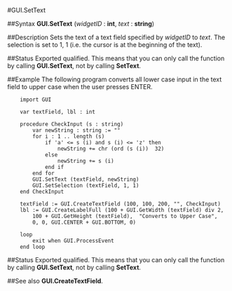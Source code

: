 
#GUI.SetText

##Syntax
**GUI.SetText** (*widgetID* : **int**, *text* : **string**)



##Description
Sets the text of a text field specified by *widgetID* to *text*. The selection is set to 1, 1 (i.e. the cursor is at the beginning of the text).



##Status
Exported qualified.
This means that you can only call the function by calling **GUI.SetText**, not by calling **SetText**.



##Example
The following program converts all lower case input in the text field to upper case when the user presses ENTER.


        import GUI
        
        var textField, lbl : int
        
        procedure CheckInput (s : string)
            var newString : string := ""
            for i : 1 .. length (s)
                if 'a' <= s (i) and s (i) <= 'z' then
                    newString += chr (ord (s (i))  32)
                else
                    newString += s (i)
                end if
            end for
            GUI.SetText (textField, newString)
            GUI.SetSelection (textField, 1, 1)
        end CheckInput
        
        textField := GUI.CreateTextField (100, 100, 200, "", CheckInput)
        lbl := GUI.CreateLabelFull (100 + GUI.GetWidth (textField) div 2,
            100 + GUI.GetHeight (textField),  "Converts to Upper Case", 
            0, 0, GUI.CENTER + GUI.BOTTOM, 0)
        
        loop
            exit when GUI.ProcessEvent
        end loop
##Status
Exported qualified.
This means that you can only call the function by calling **GUI.SetText**, not by calling **SetText**.



##See also
**GUI.CreateTextField**.


